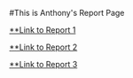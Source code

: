 #This is Anthony's Report Page

[**Link to Report 1](https://ayditore.github.io/2022Spring_CSE15L_Week2/lab-report-1-week-2.html)

[**Link to Report 2](https://ayditore.github.io/markdown-parser/lab-report-2-week-4.html)

[**Link to Report 3](https://ayditore.github.io/2022Spring_CSE15L_Week6/lab-report-3-week-6.html)
